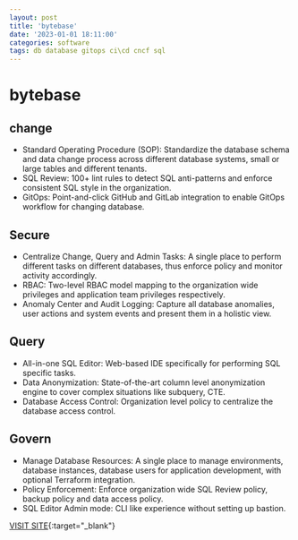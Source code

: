 ```yaml
---
layout: post
title: 'bytebase'
date: '2023-01-01 18:11:00'
categories: software
tags: db database gitops ci\cd cncf sql
---
```


# bytebase

## change

* Standard Operating Procedure (SOP): Standardize the database schema and data change process across different database systems, small or large tables and different tenants.
* SQL Review: 100+ lint rules to detect SQL anti-patterns and enforce consistent SQL style in the organization.
* GitOps: Point-and-click GitHub and GitLab integration to enable GitOps workflow for changing database.

## Secure
* Centralize Change, Query and Admin Tasks: A single place to perform different tasks on different databases, thus enforce policy and monitor activity accordingly.
* RBAC: Two-level RBAC model mapping to the organization wide privileges and application team privileges respectively.
* Anomaly Center and Audit Logging: Capture all database anomalies, user actions and system events and present them in a holistic view.

## Query
* All-in-one SQL Editor: Web-based IDE specifically for performing SQL specific tasks.
* Data Anonymization: State-of-the-art column level anonymization engine to cover complex situations like subquery, CTE.
* Database Access Control: Organization level policy to centralize the database access control.

## Govern
* Manage Database Resources: A single place to manage environments, database instances, database users for application development, with optional Terraform integration.
* Policy Enforcement: Enforce organization wide SQL Review policy, backup policy and data access policy.
* SQL Editor Admin mode: CLI like experience without setting up bastion.

[VISIT SITE](https://github.com/bytebase/bytebase){:target="_blank"}